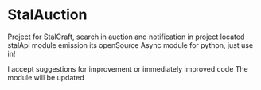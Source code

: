 # StalAuction
Project for StalCraft, search in auction and notification
in project located stalApi module emission
its openSource Async module for python, just use in!

I accept suggestions for improvement or immediately improved code
The module will be updated
